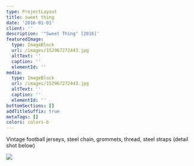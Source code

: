 ```yaml
---
type: ProjectLayout
title: sweet thing
date: '2016-01-01'
client: ''
description: '"Sweet Thing" [2016]'
featuredImage:
  type: ImageBlock
  url: /images/152967272443.jpg
  altText: ''
  caption: ''
  elementId: ''
media:
  type: ImageBlock
  url: /images/152967272443.jpg
  altText: ''
  caption: ''
  elementId: ''
bottomSections: []
addTitleSuffix: true
metaTags: []
colors: colors-b
---
```

Vintage football jerseys, steel chain, grommets, thread, steel straps (detail shot below)

![](/images/152967231858.jpg)
